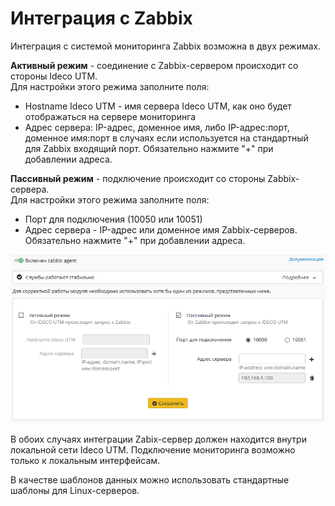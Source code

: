 # Интеграция с Zabbix

Интеграция с системой мониторинга Zabbix возможна в двух режимах.

**Активный режим** - соединение с Zabbix-сервером происходит со стороны Ideco UTM.\
Для настройки этого режима заполните поля:

* Hostname Ideco UTM - имя сервера Ideco UTM, как оно будет отображаться на сервере мониторинга
* Адрес сервера: IP-адрес, доменное имя, либо IP-адрес:порт, доменное имя:порт в случаях если используется на стандартный для Zabbix входящий порт. Обязательно нажмите "+" при добавлении адреса.

**Пассивный режим** - подключение происходит со стороны Zabbix-сервера.\
Для настройки этого режима заполните поля:

* Порт для подключения (10050 или 10051)
* Адрес сервера - IP-адрес или доменное имя Zabbix-серверов. Обязательно нажмите "+" при добавлении адреса.

![](../attachments/6586994/6586999.png)

В обоих случаях интеграции Zabix-сервер должен находится внутри локальной сети Ideco UTM. Подключение мониторинга возможно только к локальным интерфейсам.

В качестве шаблонов данных можно использовать стандартные шаблоны для Linux-серверов.
